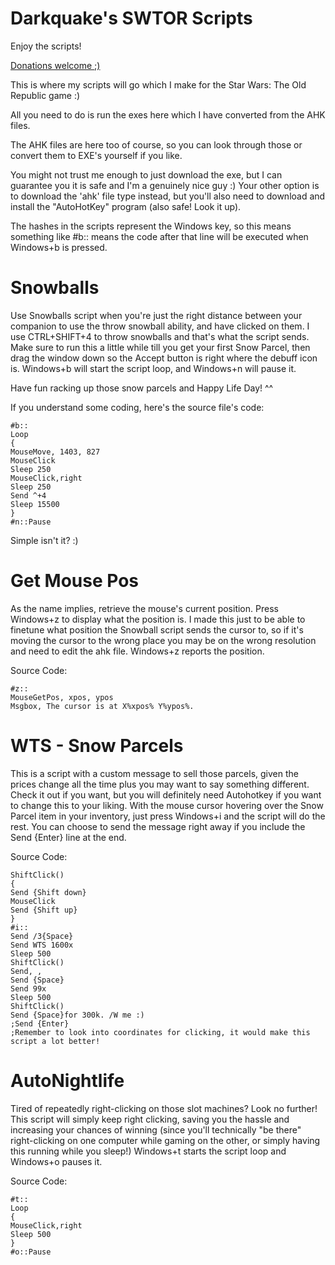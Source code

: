 Darkquake's SWTOR Scripts
=========================

Enjoy the scripts!

[Donations welcome ;)](https://twitch.streamlabs.com/darkness9t3/)

This is where my scripts will go which I make for the Star Wars: The Old Republic game :)

All you need to do is run the exes here which I have converted from the AHK files.

The AHK files are here too of course, so you can look through those or convert them to EXE's yourself if you like.

You might not trust me enough to just download the exe, but I can guarantee you it is safe and I'm a genuinely nice guy :) Your other option is to download the 'ahk' file type instead, but you'll also need to download and install the "AutoHotKey" program (also safe! Look it up).

The hashes in the scripts represent the Windows key, so this means something like #b:: means the code after that line will be executed when Windows+b is pressed.

Snowballs
=============

Use Snowballs script when you're just the right distance between your
companion to use the throw snowball ability, and have clicked on them. I use CTRL+SHIFT+4 to throw snowballs and that's what the script sends. Make sure to run this a little while till you get your first Snow Parcel, then drag the window down so the Accept button is right where the debuff icon is. Windows+b will start the script loop, and Windows+n will pause it.

Have fun racking up those snow parcels and Happy Life Day! ^^

If you understand some coding, here's the source file's code:

```
#b::
Loop
{
MouseMove, 1403, 827
MouseClick
Sleep 250
MouseClick,right
Sleep 250
Send ^+4
Sleep 15500
} 
#n::Pause
```
Simple isn't it? :) 

Get Mouse Pos
=============

As the name implies, retrieve the mouse's current position. Press Windows+z to display what the position is. I made this just to be able to finetune what position the Snowball script sends the cursor to, so if it's moving the cursor to the wrong place you may be on the wrong resolution and need to edit the ahk file. Windows+z reports the position.

Source Code:

```
#z::
MouseGetPos, xpos, ypos 
Msgbox, The cursor is at X%xpos% Y%ypos%.
```
WTS - Snow Parcels
=============

This is a script with a custom message to sell those parcels, given the prices change all the time plus you may want to say something different. Check it out if you want, but you will definitely need Autohotkey if you want to change this to your liking. With the mouse cursor hovering over the Snow Parcel item in your inventory, just press Windows+i and the script will do the rest. You can choose to send the message right away if you include the Send {Enter} line at the end.

Source Code:

```
ShiftClick()
{
Send {Shift down}
MouseClick
Send {Shift up}
}
#i::
Send /3{Space}
Send WTS 1600x
Sleep 500
ShiftClick()
Send, ,
Send {Space}
Send 99x
Sleep 500
ShiftClick()
Send {Space}for 300k. /W me :)
;Send {Enter}
;Remember to look into coordinates for clicking, it would make this script a lot better!
```
AutoNightlife
=============

Tired of repeatedly right-clicking on those slot machines? Look no further! This script will simply keep right clicking, saving you the hassle and increasing your chances of winning (since you'll technically "be there" right-clicking on one computer while gaming on the other, or simply having this running while you sleep!) Windows+t starts the script loop and Windows+o pauses it.

Source Code:

```
#t::
Loop
{
MouseClick,right
Sleep 500
} 
#o::Pause
```
